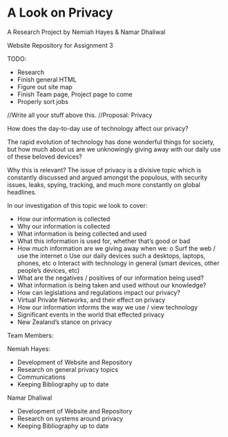 # A Look on Privacy
A Research Project by Nemiah Hayes & Namar Dhaliwal

Website Repository for Assignment 3

TODO:
 - Research
 - Finish general HTML
 - Figure out site map
 - Finish Team page, Project page to come
 - Properly sort jobs

//Write all your stuff above this.
//Proposal:
Privacy

How does the day-to-day use of technology affect our privacy? 

The rapid evolution of technology has done wonderful things for society, but how much about us are we unknowingly giving away with our daily use of these beloved devices?

Why this is relevant? The issue of privacy is a divisive topic which is constantly discussed and argued amongst the populous, with security issues, leaks, spying, tracking, and much more constantly on global headlines. 


In our investigation of this topic we look to cover: 

-	How our information is collected
-	Why our information is collected
-	What information is being collected and used
-	What this information is used for, whether that’s good or bad
-	How much information are we giving away when we: 
o	Surf the web / use the internet
o	Use our daily devices such a desktops, laptops, phones, etc
o	Interact with technology in general (smart devices, other people’s devices, etc)
-	What are the negatives / positives of our information being used?
-	What information is being taken and used without our knowledge?
-	How can legislations and regulations impact our privacy?
-	Virtual Private Networks, and their effect on privacy
-	How our information informs the way we use / view technology
-	Significant events in the world that effected privacy
-	New Zealand’s stance on privacy


Team Members:

Nemiah Hayes:
-	Development of Website and Repository
-	Research on general privacy topics
-	Communications
-	Keeping Bibliography up to date

Namar Dhaliwal
-	Development of Website and Repository
-	Research on systems around privacy
-	Keeping Bibliography up to date
